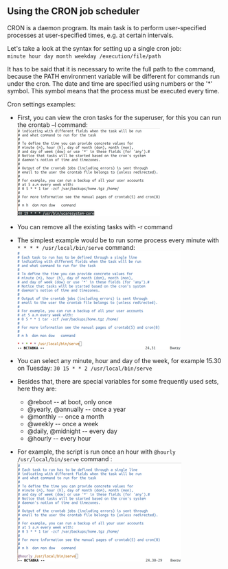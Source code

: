 ## Using the **CRON** job scheduler
CRON is a daemon program. Its main task is to perform user-specified processes at user-specified times, e.g. at certain intervals.

Let's take a look at the syntax for setting up a single cron job: \
`minute hour day month weekday /execution/file/path`

It has to be said that it is necessary to write the full path to the command, because the PATH environment variable will be different for commands run under the cron. The date and time are specified using numbers or the '*' symbol. This symbol means that the process must be executed every time.

Cron settings examples:
- First, you can view the cron tasks for the superuser, for this you can run the crontab –l command: \
  ![cron1](../misc/images/cron1.png)
- You can remove all the existing tasks with -r command
- The simplest example would be to run some process every minute with `* * * * /usr/local/bin/serve` command: \
  ![cron2](../misc/images/cron2.png)
- You can select any minute, hour and day of the week, for example 15.30 on Tuesday: `30 15 * * 2 /usr/local/bin/serve`
- Besides that, there are special variables for some frequently used sets, here they are:
  - @reboot -- at boot, only once
  - @yearly, @annually -- once a year
  - @monthly -- once a month
  - @weekly -- once a week
  - @daily, @midnight -- every day
  - @hourly -- every hour
  
- For example, the script is run once an hour with `@hourly /usr/local/bin/serve` command : \
  ![cron3](../misc/images/cron3.png)

